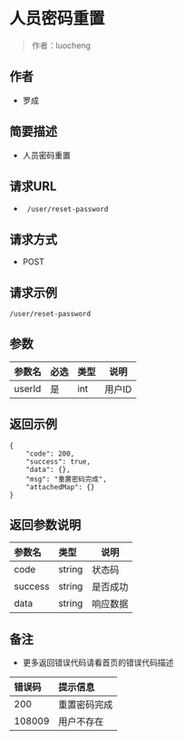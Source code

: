 # 人员密码重置

> 作者：luocheng

## 作者

- 罗成
    
## 简要描述

- 人员密码重置

## 请求URL
- ` /user/reset-password`
  
## 请求方式
- POST 

## 请求示例
```
/user/reset-password
```


## 参数

|参数名|必选|类型|说明|
|:----    |:---|:----- |-----   |
|userId |是  |int | 用户ID   |



## 返回示例 

``` 
{
    "code": 200,
    "success": true,
    "data": {},
    "msg": "重置密码完成",
    "attachedMap": {}
}
```


## 返回参数说明

|参数名|类型|说明|
|:-----  |:-----|-----                           |
|code | string   | 状态码 |
|success | string   | 是否成功 |
|data | string   | 响应数据 |



## 备注 

- 更多返回错误代码请看首页的错误代码描述

|错误码|提示信息|
|:----    |:---|
|200 |重置密码完成  |
|108009 |用户不存在  |